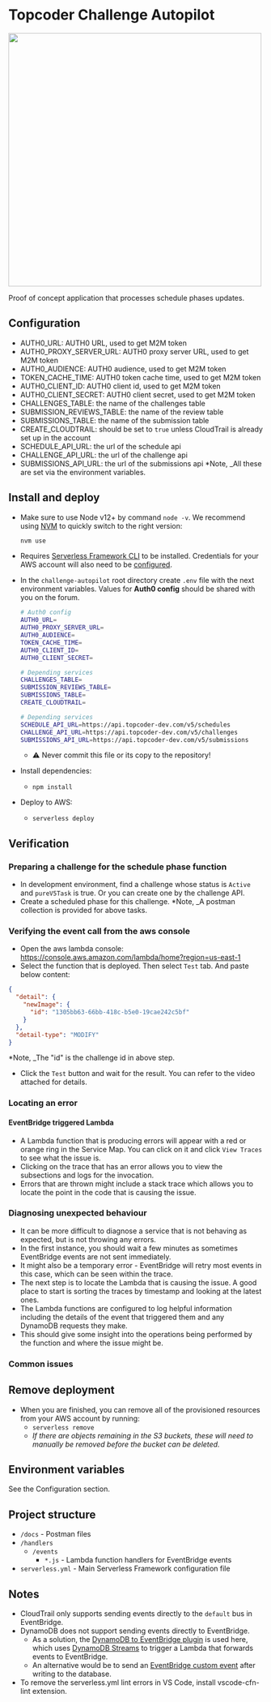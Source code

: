 # Topcoder Challenge Autopilot

<img src="./docs/images/diagram.png" width="500px" />

Proof of concept application that processes schedule phases updates.

## Configuration
- AUTH0_URL: AUTH0 URL, used to get M2M token
- AUTH0_PROXY_SERVER_URL: AUTH0 proxy server URL, used to get M2M token
- AUTH0_AUDIENCE: AUTH0 audience, used to get M2M token
- TOKEN_CACHE_TIME: AUTH0 token cache time, used to get M2M token
- AUTH0_CLIENT_ID: AUTH0 client id, used to get M2M token
- AUTH0_CLIENT_SECRET: AUTH0 client secret, used to get M2M token
- CHALLENGES_TABLE: the name of the challenges table
- SUBMISSION_REVIEWS_TABLE: the name of the review table
- SUBMISSIONS_TABLE: the name of the submission table
- CREATE_CLOUDTRAIL: should be set to `true` unless CloudTrail is already set up in the account 
- SCHEDULE_API_URL: the url of the schedule api
- CHALLENGE_API_URL: the url of the challenge api
- SUBMISSIONS_API_URL: the url of the submissions api
*Note, _All these are set via the environment variables.

## Install and deploy
- Make sure to use Node v12+ by command `node -v`. We recommend using [NVM](https://github.com/nvm-sh/nvm) to quickly switch to the right version:

   ```bash
   nvm use
   ```
- Requires [Serverless Framework CLI](https://www.serverless.com/framework/docs/getting-started/) to be installed. Credentials for your AWS account will also need to be [configured](https://www.serverless.com/framework/docs/providers/aws/guide/credentials/).
- In the `challenge-autopilot` root directory create `.env` file with the next environment variables. Values for **Auth0 config** should be shared with you on the forum.<br>
   ```bash
   # Auth0 config
   AUTH0_URL=
   AUTH0_PROXY_SERVER_URL=
   AUTH0_AUDIENCE=
   TOKEN_CACHE_TIME=
   AUTH0_CLIENT_ID=
   AUTH0_CLIENT_SECRET=
  
   # Depending services
   CHALLENGES_TABLE=
   SUBMISSION_REVIEWS_TABLE=
   SUBMISSIONS_TABLE=
   CREATE_CLOUDTRAIL=

   # Depending services
   SCHEDULE_API_URL=https://api.topcoder-dev.com/v5/schedules
   CHALLENGE_API_URL=https://api.topcoder-dev.com/v5/challenges
   SUBMISSIONS_API_URL=https://api.topcoder-dev.com/v5/submissions
   ```

  - ⚠️ Never commit this file or its copy to the repository!
- Install dependencies:
  - `npm install`
- Deploy to AWS:
  - `serverless deploy`

## Verification

### Preparing a challenge for the schedule phase function
- In development environment, find a challenge whose status is `Active` and `pureV5Task` is true. Or you can create one by the challenge API.
- Create a scheduled phase for this challenge.
*Note, _A postman collection is provided for above tasks.

### Verifying the event call from the aws console
- Open the aws lambda console: https://console.aws.amazon.com/lambda/home?region=us-east-1
- Select the function that is deployed. Then select `Test` tab. And paste below content:
```json
{
  "detail": {
    "newImage": {
      "id": "1305bb63-66bb-418c-b5e0-19cae242c5bf"
    }
  },
  "detail-type": "MODIFY"
}
```
*Note, _The "id" is the challenge id in above step.
- Click the `Test` button and wait for the result. You can refer to the video attached for details.


### Locating an error

#### EventBridge triggered Lambda
- A Lambda function that is producing errors will appear with a red or orange ring in the Service Map. You can click on it and click `View Traces` to see what the issue is.
- Clicking on the trace that has an error allows you to view the subsections and logs for the invocation.
- Errors that are thrown might include a stack trace which allows you to locate the point in the code that is causing the issue.

### Diagnosing unexpected behaviour
- It can be more difficult to diagnose a service that is not behaving as expected, but is not throwing any errors.
- In the first instance, you should wait a few minutes as sometimes EventBridge events are not sent immediately.
- It might also be a temporary error - EventBridge will retry most events in this case, which can be seen within the trace.
- The next step is to locate the Lambda that is causing the issue. A good place to start is sorting the traces by timestamp and looking at the latest ones.
- The Lambda functions are configured to log helpful information including the details of the event that triggered them and any DynamoDB requests they make.
- This should give some insight into the operations being performed by the function and where the issue might be.

### Common issues

## Remove deployment

- When you are finished, you can remove all of the provisioned resources from your AWS account by running:
  - `serverless remove`
  - _If there are objects remaining in the S3 buckets, these will need to manually be removed before the bucket can be deleted._

## Environment variables

See the Configuration section.

## Project structure

- `/docs` - Postman files
- `/handlers`
  - `/events`
    - `*.js` - Lambda function handlers for EventBridge events
- `serverless.yml` - Main Serverless Framework configuration file

## Notes

- CloudTrail only supports sending events directly to the `default` bus in EventBridge.
- DynamoDB does not support sending events directly to EventBridge.
  - As a solution, the [DynamoDB to EventBridge plugin](https://github.com/theburningmonk/serverless-dynamodb-to-eventbridge-plugin) is used here, which uses [DynamoDB Streams](https://docs.aws.amazon.com/amazondynamodb/latest/developerguide/Streams.html) to trigger a Lambda that forwards events to EventBridge.
  - An alternative would be to send an [EventBridge custom event](https://docs.aws.amazon.com/eventbridge/latest/APIReference/API_PutEvents.html) after writing to the database.
- To remove the serverless.yml lint errors in VS Code, install vscode-cfn-lint extension.
